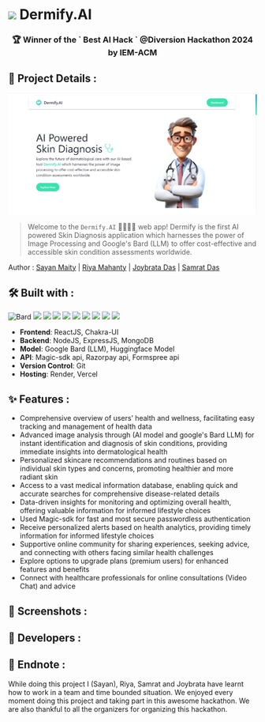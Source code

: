# <img src = "https://media3.giphy.com/media/v1.Y2lkPTc5MGI3NjExODJ3YWRuajZ1d2pydm0zaW44bW1qMmF2eHlleW1peGt5ejhrMjJkYSZlcD12MV9pbnRlcm5hbF9naWZfYnlfaWQmY3Q9cw/kU4mcmHfmV7YhuIj6J/giphy.gif" width="45"> Dermify.AI

<h3 align="center">
  🏆 Winner of the ` Best AI Hack ` @Diversion Hackathon 2024 by IEM-ACM
</h3>

## 📜 Project Details :
<p align="center">
  <img src="./client/src/assets/readmeImages/banner.jpg" alt="banner">
</p>

> Welcome to the  ``` Dermify.AI ``` 👨🏻‍⚕️💉 web app! Dermify is the first AI powered Skin Diagnosis application which harnesses the power of Image Processing and Google's Bard (LLM) to offer cost-effective and accessible skin condition assessments worldwide.

Author : [Sayan Maity](https://github.com/Sayan-Maity) | [Riya Mahanty](https://github.com/riyamahantyyy) | [Joybrata Das](https://github.com/joyous4) |  [Samrat Das](https://github.com/das2Samrat)

## 🛠️ Built with :
![Bard](https://neuron.infura-ipfs.io/ipfs/QmTwgwYJV5bx3wnvZAVRUP9a9tVGT58pFeycvhMWhrgkGF) <img src="https://img.shields.io/badge/reactjs%20-%23333.svg?&style=for-the-badge&logo=react&logoColor=%2361DAFB"/> <img src="https://img.shields.io/badge/chakraui%20-%31BB.svg?&style=for-the-badge&logo=chakraui&logoColor=white"/> <img src="https://img.shields.io/badge/razorpay%20-%23008CDD.svg?&style=for-the-badge&logo=razorpay&logoColor=white"/> <img src="https://img.shields.io/badge/nodejs%20-%23339933.svg?&style=for-the-badge&logo=nodedotjs&logoColor=white"/> <img src="https://img.shields.io/badge/expressjs%20-%23000000.svg?&style=for-the-badge&logo=express&logoColor=white"/> <img src="https://img.shields.io/badge/mongodb%20-%2347A248.svg?&style=for-the-badge&logo=mongodb&logoColor=white"/> <img src="https://img.shields.io/badge/vercel%20-%23000000.svg?&style=for-the-badge&logo=vercel&logoColor=white"/> <img src="https://img.shields.io/badge/render%20-%2346E3B7.svg?&style=for-the-badge&logo=render&logoColor=white"/> <img src="https://img.shields.io/badge/huggingface%20-yellow.svg?&style=for-the-badge&logo=huggingface&logoColor=white"/> 

- **Frontend**: ReactJS, Chakra-UI
- **Backend**: NodeJS, ExpressJS, MongoDB
- **Model**: Google Bard (LLM), Huggingface Model
- **API**: Magic-sdk api, Razorpay api, Formspree api
- **Version Control**: Git
- **Hosting**: Render, Vercel

 ## ✨ Features :
 - Comprehensive overview of users’ health and wellness, facilitating easy tracking and management of health data
 - Advanced image analysis through (AI model and google's Bard LLM) for instant identification and diagnosis of skin conditions, providing immediate insights into dermatological health
 - Personalized skincare recommendations and routines based on individual skin types and concerns, promoting healthier and more radiant skin
 - Access to a vast medical information database, enabling quick and accurate searches for comprehensive disease-related details
 - Data-driven insights for monitoring and optimizing overall health, offering valuable information for informed lifestyle choices
 - Used Magic-sdk for fast and most secure passwordless authentication
 - Receive personalized alerts based on health analytics, providing timely information for informed lifestyle choices
 - Supportive online community for sharing experiences, seeking advice, and connecting with others facing similar health challenges
 - Explore options to upgrade plans (premium users) for enhanced features and benefits
 - Connect with healthcare professionals for online consultations (Video Chat) and advice

## 📸 Screenshots :

## 📸 Developers :

## 📝 Endnote :
 While doing this project I (Sayan), Riya, Samrat and Joybrata have learnt how to work in a team and time bounded situation. We enjoyed every moment doing this project and taking part in this awesome hackathon. We are also thankful to all the organizers for organizing this hackathon.
 
